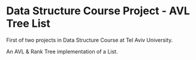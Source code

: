 # Data Structure Course Project - AVL Tree List
First of two projects in Data Structure Course at Tel Aviv University.

An AVL & Rank Tree implementation of a List. 
